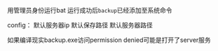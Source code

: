 用管理员身份运行bat
运行成功后`backup`已经添加至系统命令

config：
默认服务器ip
默认保存路径
默认服务器路径

如果编译现实backup.exe访问permission denied可能是打开了server服务